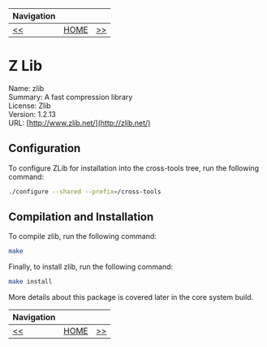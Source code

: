 | Navigation |||
| --- | --- | ---: |
| [<<](./CrossCompileOverview.md) | [HOME](./README.md) | [>>](./CrossCompileFile.md) |

# Z Lib

Name: zlib<br />
Summary: A fast compression library<br />
License: Zlib<br />
Version: 1.2.13<br />
URL: [http://www.zlib.net/](http://zlib.net/)<br />

## Configuration

To configure ZLib for installation into the cross-tools tree, run the following command:

```bash
./configure --shared --prefix=/cross-tools
```

## Compilation and Installation

To compile zlib, run the following command:

```bash
make
```

Finally, to install zlib, run the following command:

```bash
make install
```

More details about this package is covered later in the core system build.

| Navigation |||
| --- | --- | ---: |
| [<<](./CrossCompileOverview.md) | [HOME](./README.md) | [>>](./CrossCompileFile.md) |

